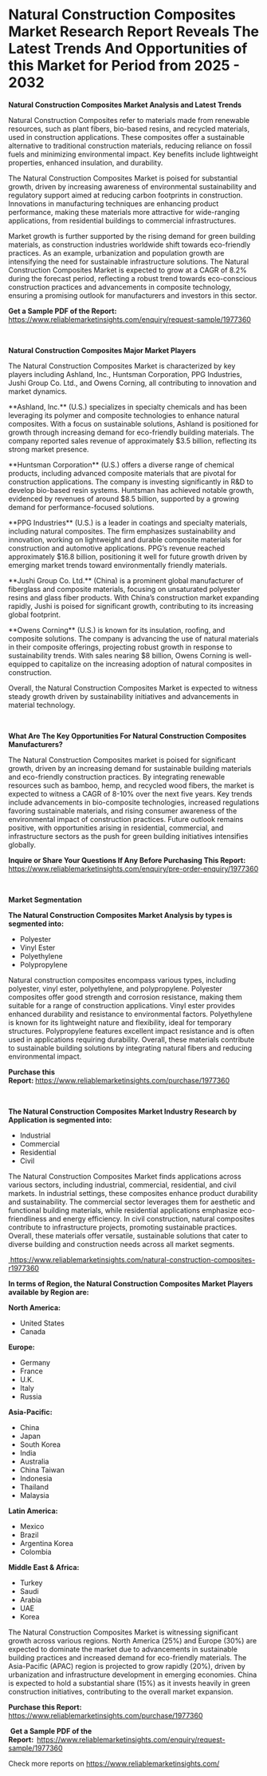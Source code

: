 <p><h1>Natural Construction Composites Market Research Report Reveals The Latest Trends And Opportunities of this Market for Period from 2025 - 2032</h1></p><p><strong>Natural Construction Composites Market Analysis and Latest Trends</strong></p>
<p><p>Natural Construction Composites refer to materials made from renewable resources, such as plant fibers, bio-based resins, and recycled materials, used in construction applications. These composites offer a sustainable alternative to traditional construction materials, reducing reliance on fossil fuels and minimizing environmental impact. Key benefits include lightweight properties, enhanced insulation, and durability.</p><p>The Natural Construction Composites Market is poised for substantial growth, driven by increasing awareness of environmental sustainability and regulatory support aimed at reducing carbon footprints in construction. Innovations in manufacturing techniques are enhancing product performance, making these materials more attractive for wide-ranging applications, from residential buildings to commercial infrastructures.</p><p>Market growth is further supported by the rising demand for green building materials, as construction industries worldwide shift towards eco-friendly practices. As an example, urbanization and population growth are intensifying the need for sustainable infrastructure solutions. The Natural Construction Composites Market is expected to grow at a CAGR of 8.2% during the forecast period, reflecting a robust trend towards eco-conscious construction practices and advancements in composite technology, ensuring a promising outlook for manufacturers and investors in this sector.</p></p>
<p><strong>Get a Sample PDF of the Report:&nbsp;</strong> <a href="https://www.reliablemarketinsights.com/enquiry/request-sample/1977360?utm_campaign=2182&utm_medium=2&utm_source=Github&utm_content=ia&utm_term=03042025&utm_id=natural-construction-composites">https://www.reliablemarketinsights.com/enquiry/request-sample/1977360</a></p>
<p>&nbsp;</p>
<p><strong>Natural Construction Composites Major Market Players</strong></p>
<p><p>The Natural Construction Composites Market is characterized by key players including Ashland, Inc., Huntsman Corporation, PPG Industries, Jushi Group Co. Ltd., and Owens Corning, all contributing to innovation and market dynamics.</p><p>**Ashland, Inc.** (U.S.) specializes in specialty chemicals and has been leveraging its polymer and composite technologies to enhance natural composites. With a focus on sustainable solutions, Ashland is positioned for growth through increasing demand for eco-friendly building materials. The company reported sales revenue of approximately $3.5 billion, reflecting its strong market presence.</p><p>**Huntsman Corporation** (U.S.) offers a diverse range of chemical products, including advanced composite materials that are pivotal for construction applications. The company is investing significantly in R&D to develop bio-based resin systems. Huntsman has achieved notable growth, evidenced by revenues of around $8.5 billion, supported by a growing demand for performance-focused solutions.</p><p>**PPG Industries** (U.S.) is a leader in coatings and specialty materials, including natural composites. The firm emphasizes sustainability and innovation, working on lightweight and durable composite materials for construction and automotive applications. PPG’s revenue reached approximately $16.8 billion, positioning it well for future growth driven by emerging market trends toward environmentally friendly materials.</p><p>**Jushi Group Co. Ltd.** (China) is a prominent global manufacturer of fiberglass and composite materials, focusing on unsaturated polyester resins and glass fiber products. With China’s construction market expanding rapidly, Jushi is poised for significant growth, contributing to its increasing global footprint.</p><p>**Owens Corning** (U.S.) is known for its insulation, roofing, and composite solutions. The company is advancing the use of natural materials in their composite offerings, projecting robust growth in response to sustainability trends. With sales nearing $8 billion, Owens Corning is well-equipped to capitalize on the increasing adoption of natural composites in construction.</p><p>Overall, the Natural Construction Composites Market is expected to witness steady growth driven by sustainability initiatives and advancements in material technology.</p></p>
<p>&nbsp;</p>
<p><strong>What Are The Key Opportunities For Natural Construction Composites Manufacturers?</strong></p>
<p><p>The Natural Construction Composites market is poised for significant growth, driven by an increasing demand for sustainable building materials and eco-friendly construction practices. By integrating renewable resources such as bamboo, hemp, and recycled wood fibers, the market is expected to witness a CAGR of 8-10% over the next five years. Key trends include advancements in bio-composite technologies, increased regulations favoring sustainable materials, and rising consumer awareness of the environmental impact of construction practices. Future outlook remains positive, with opportunities arising in residential, commercial, and infrastructure sectors as the push for green building initiatives intensifies globally.</p></p>
<p><strong>Inquire or Share Your Questions If Any Before Purchasing This Report:</strong> <a href="https://www.reliablemarketinsights.com/enquiry/pre-order-enquiry/1977360?utm_campaign=2182&utm_medium=2&utm_source=Github&utm_content=ia&utm_term=03042025&utm_id=natural-construction-composites">https://www.reliablemarketinsights.com/enquiry/pre-order-enquiry/1977360</a></p>
<p>&nbsp;</p>
<p><strong>Market Segmentation</strong></p>
<p><strong>The Natural Construction Composites Market Analysis by types is segmented into:</strong></p>
<p><ul><li>Polyester</li><li>Vinyl Ester</li><li>Polyethylene</li><li>Polypropylene</li></ul></p>
<p><p>Natural construction composites encompass various types, including polyester, vinyl ester, polyethylene, and polypropylene. Polyester composites offer good strength and corrosion resistance, making them suitable for a range of construction applications. Vinyl ester provides enhanced durability and resistance to environmental factors. Polyethylene is known for its lightweight nature and flexibility, ideal for temporary structures. Polypropylene features excellent impact resistance and is often used in applications requiring durability. Overall, these materials contribute to sustainable building solutions by integrating natural fibers and reducing environmental impact.</p></p>
<p><strong>Purchase this Report:&nbsp;</strong><a href="https://www.reliablemarketinsights.com/purchase/1977360?utm_campaign=2182&utm_medium=2&utm_source=Github&utm_content=ia&utm_term=03042025&utm_id=natural-construction-composites">https://www.reliablemarketinsights.com/purchase/1977360</a></p>
<p>&nbsp;</p>
<p><strong>The Natural Construction Composites Market Industry Research by Application is segmented into:</strong></p>
<p><ul><li>Industrial</li><li>Commercial</li><li>Residential</li><li>Civil</li></ul></p>
<p><p>The Natural Construction Composites Market finds applications across various sectors, including industrial, commercial, residential, and civil markets. In industrial settings, these composites enhance product durability and sustainability. The commercial sector leverages them for aesthetic and functional building materials, while residential applications emphasize eco-friendliness and energy efficiency. In civil construction, natural composites contribute to infrastructure projects, promoting sustainable practices. Overall, these materials offer versatile, sustainable solutions that cater to diverse building and construction needs across all market segments.</p></p>
<p><a href="https://www.reliablemarketinsights.com/natural-construction-composites-r1977360?utm_campaign=2182&utm_medium=2&utm_source=Github&utm_content=ia&utm_term=03042025&utm_id=natural-construction-composites">&nbsp;https://www.reliablemarketinsights.com/natural-construction-composites-r1977360</a></p>
<p><strong>In terms of Region, the Natural Construction Composites Market Players available by Region are:</strong></p>
<p>
    <p> <strong> North America: </strong>
        <ul>
            <li>United States</li>
            <li>Canada</li>
        </ul>
        </p> 
    <p> <strong> Europe: </strong>
        <ul>
            <li>Germany</li>
            <li>France</li>
            <li>U.K.</li>
            <li>Italy</li>
            <li>Russia</li>
        </ul>
        </p> 
    <p> <strong> Asia-Pacific: </strong>
        <ul>
            <li>China</li>
            <li>Japan</li>
            <li>South Korea</li>
            <li>India</li>
            <li>Australia</li>
            <li>China Taiwan</li>
            <li>Indonesia</li>
            <li>Thailand</li>
            <li>Malaysia</li>
        </ul>
        </p> 
    <p> <strong> Latin America: </strong>
        <ul>
            <li>Mexico</li>
            <li>Brazil</li>
            <li>Argentina Korea</li>
            <li>Colombia</li>
        </ul>
        </p> 
    <p> <strong> Middle East & Africa: </strong>
        <ul>
            <li>Turkey</li>
            <li>Saudi</li>
            <li>Arabia</li>
            <li>UAE</li>
            <li>Korea</li>
        </ul>
    </p>
    </p>
<p><p>The Natural Construction Composites Market is witnessing significant growth across various regions. North America (25%) and Europe (30%) are expected to dominate the market due to advancements in sustainable building practices and increased demand for eco-friendly materials. The Asia-Pacific (APAC) region is projected to grow rapidly (20%), driven by urbanization and infrastructure development in emerging economies. China is expected to hold a substantial share (15%) as it invests heavily in green construction initiatives, contributing to the overall market expansion.</p></p>
<p><strong>Purchase this Report: </strong><a href="https://www.reliablemarketinsights.com/purchase/1977360?utm_campaign=2182&utm_medium=2&utm_source=Github&utm_content=ia&utm_term=03042025&utm_id=natural-construction-composites">https://www.reliablemarketinsights.com/purchase/1977360</a></p>
<p>&nbsp;<strong>Get a Sample PDF of the Report:&nbsp;&nbsp;</strong><a href="https://www.reliablemarketinsights.com/enquiry/request-sample/1977360?utm_campaign=2182&utm_medium=2&utm_source=Github&utm_content=ia&utm_term=03042025&utm_id=natural-construction-composites">https://www.reliablemarketinsights.com/enquiry/request-sample/1977360</a></p>
<p><strong></strong></p>
<p>Check more reports on <a href="https://www.reliablemarketinsights.com/?utm_campaign=2182&utm_medium=2&utm_source=Github&utm_content=ia&utm_term=03042025&utm_id=natural-construction-composites">https://www.reliablemarketinsights.com/</a></p>